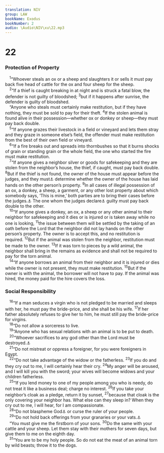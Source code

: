 ```yaml
---
translation: NIV
group: LAW
bookName: Exodus 
bookNumber: 2
audio: \Audio\NIV\xu\22.mp3
---
```


<div class="title"><h1>22</h1><h3>Protection of Property </h3></div>
<span class="verse xu_22_1"> <sup>1</sup>“Whoever steals an ox or a sheep and slaughters it or sells it must pay back five head of cattle for the ox and four sheep for the sheep. <br/></span>
<span class="verse xu_22_2"> <sup>2</sup>“If a thief is caught breaking in at night and is struck a fatal blow, the defender is not guilty of bloodshed; </span>
<span class="verse xu_22_3"><sup>3</sup>but if it happens after sunrise, the defender is guilty of bloodshed. <br/> “Anyone who steals must certainly make restitution, but if they have nothing, they must be sold to pay for their theft. </span>
<span class="verse xu_22_4"><sup>4</sup>If the stolen animal is found alive in their possession—whether ox or donkey or sheep—they must pay back double. <br/></span>
<span class="verse xu_22_5"> <sup>5</sup>“If anyone grazes their livestock in a field or vineyard and lets them stray and they graze in someone else’s field, the offender must make restitution from the best of their own field or vineyard. <br/></span>
<span class="verse xu_22_6"> <sup>6</sup>“If a fire breaks out and spreads into thornbushes so that it burns shocks of grain or standing grain or the whole field, the one who started the fire must make restitution. <br/></span>
<span class="verse xu_22_7"> <sup>7</sup>“If anyone gives a neighbor silver or goods for safekeeping and they are stolen from the neighbor’s house, the thief, if caught, must pay back double. </span>
<span class="verse xu_22_8"><sup>8</sup>But if the thief is not found, the owner of the house must appear before the judges, and they must<a data-toggle="tooltip" data-placement="bottom" title="Or before God, and he will">⚓</a> determine whether the owner of the house has laid hands on the other person’s property. </span>
<span class="verse xu_22_9"><sup>9</sup>In all cases of illegal possession of an ox, a donkey, a sheep, a garment, or any other lost property about which somebody says, ‘This is mine,’ both parties are to bring their cases before the judges.<a data-toggle="tooltip" data-placement="bottom" title="Or before God">⚓</a> The one whom the judges declare<a data-toggle="tooltip" data-placement="bottom" title="Or whom God declares">⚓</a> guilty must pay back double to the other. <br/></span>
<span class="verse xu_22_10"> <sup>10</sup>“If anyone gives a donkey, an ox, a sheep or any other animal to their neighbor for safekeeping and it dies or is injured or is taken away while no one is looking, </span>
<span class="verse xu_22_11"><sup>11</sup>the issue between them will be settled by the taking of an oath before the Lord that the neighbor did not lay hands on the other person’s property. The owner is to accept this, and no restitution is required. </span>
<span class="verse xu_22_12"><sup>12</sup>But if the animal was stolen from the neighbor, restitution must be made to the owner. </span>
<span class="verse xu_22_13"><sup>13</sup>If it was torn to pieces by a wild animal, the neighbor shall bring in the remains as evidence and shall not be required to pay for the torn animal. <br/></span>
<span class="verse xu_22_14"> <sup>14</sup>“If anyone borrows an animal from their neighbor and it is injured or dies while the owner is not present, they must make restitution. </span>
<span class="verse xu_22_15"><sup>15</sup>But if the owner is with the animal, the borrower will not have to pay. If the animal was hired, the money paid for the hire covers the loss. <br/></span>
<div class="title"><h3>Social Responsibility </h3></div>
<span class="verse xu_22_16"> <sup>16</sup>“If a man seduces a virgin who is not pledged to be married and sleeps with her, he must pay the bride-price, and she shall be his wife. </span>
<span class="verse xu_22_17"><sup>17</sup>If her father absolutely refuses to give her to him, he must still pay the bride-price for virgins. <br/></span>
<span class="verse xu_22_18"> <sup>18</sup>“Do not allow a sorceress to live. <br/></span>
<span class="verse xu_22_19"> <sup>19</sup>“Anyone who has sexual relations with an animal is to be put to death. <br/></span>
<span class="verse xu_22_20"> <sup>20</sup>“Whoever sacrifices to any god other than the Lord must be destroyed.<a data-toggle="tooltip" data-placement="bottom" title="The Hebrew term refers to the irrevocable giving over of things or persons to the Lord, often by totally destroying them.">⚓</a><br/></span>
<span class="verse xu_22_21"> <sup>21</sup>“Do not mistreat or oppress a foreigner, for you were foreigners in Egypt. <br/></span>
<span class="verse xu_22_22"> <sup>22</sup>“Do not take advantage of the widow or the fatherless. </span>
<span class="verse xu_22_23"><sup>23</sup>If you do and they cry out to me, I will certainly hear their cry. </span>
<span class="verse xu_22_24"><sup>24</sup>My anger will be aroused, and I will kill you with the sword; your wives will become widows and your children fatherless. <br/></span>
<span class="verse xu_22_25"> <sup>25</sup>“If you lend money to one of my people among you who is needy, do not treat it like a business deal; charge no interest. </span>
<span class="verse xu_22_26"><sup>26</sup>If you take your neighbor’s cloak as a pledge, return it by sunset, </span>
<span class="verse xu_22_27"><sup>27</sup>because that cloak is the only covering your neighbor has. What else can they sleep in? When they cry out to me, I will hear, for I am compassionate. <br/></span>
<span class="verse xu_22_28"> <sup>28</sup>“Do not blaspheme God<a data-toggle="tooltip" data-placement="bottom" title="Or Do not revile the judges">⚓</a> or curse the ruler of your people. <br/></span>
<span class="verse xu_22_29"> <sup>29</sup>“Do not hold back offerings from your granaries or your vats.<a data-toggle="tooltip" data-placement="bottom" title="The meaning of the Hebrew for this phrase is uncertain.">⚓</a><br/> “You must give me the firstborn of your sons. </span>
<span class="verse xu_22_30"><sup>30</sup>Do the same with your cattle and your sheep. Let them stay with their mothers for seven days, but give them to me on the eighth day. <br/></span>
<span class="verse xu_22_31"> <sup>31</sup>“You are to be my holy people. So do not eat the meat of an animal torn by wild beasts; throw it to the dogs. <br/></span>
